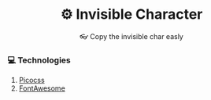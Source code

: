<div align="center">
  
# ⚙ Invisible Character
👓 Copy the invisible char easly

</div>

### 💻 Technologies
1. [Picocss](https://picocss.com)  
2. [FontAwesome](https://fontawesome.com)
